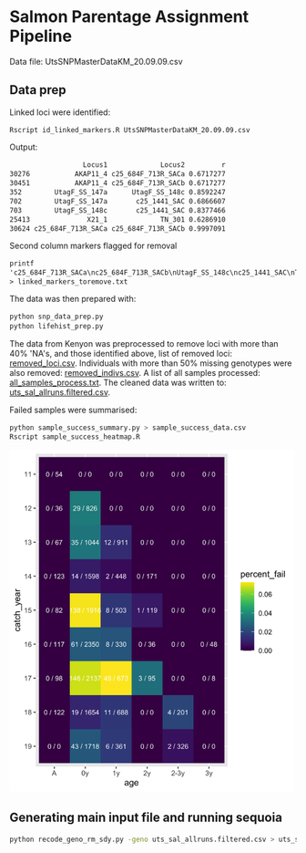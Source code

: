 # Salmon Parentage Assignment Pipeline

Data file: UtsSNPMasterDataKM_20.09.09.csv

## Data prep

Linked loci were identified:

```shell script
Rscript id_linked_markers.R UtsSNPMasterDataKM_20.09.09.csv
```

Output:
```
                  Locus1             Locus2         r
30276           AKAP11_4 c25_684F_713R_SACa 0.6717277
30451           AKAP11_4 c25_684F_713R_SACb 0.6717277
352        UtagF_SS_147a      UtagF_SS_148c 0.8592247
702        UtagF_SS_147a       c25_1441_SAC 0.6866607
703        UtagF_SS_148c       c25_1441_SAC 0.8377466
25413              X21_1             TN_301 0.6286910
30624 c25_684F_713R_SACa c25_684F_713R_SACb 0.9997091
```

Second column markers flagged for removal

```shell script
printf 'c25_684F_713R_SACa\nc25_684F_713R_SACb\nUtagF_SS_148c\nc25_1441_SAC\nTN_301\n' > linked_markers_toremove.txt
```

The data was then prepared with:

```bash
python snp_data_prep.py
python lifehist_prep.py
```

The data from Kenyon was preprocessed to remove loci with more than 40% 'NA's, and those identified above, 
list of removed loci: [removed_loci.csv](removed_loci.csv). Individuals with more than
50% missing genotypes were also removed: [removed_indivs.csv](removed_indivs.csv). A list of all samples processed: 
[all_samples_process.txt](all_samples_process.txt). The cleaned data was written to: 
[uts_sal_allruns.filtered.csv](uts_sal_allruns.filtered.csv).

<!---
The male controls were used to estimate a per locus error rate: [marker_summary.csv](marker_summary.csv). The cleaned data was written to: 
[uts_sal_allruns.filtered.csv](uts_sal_allruns.filtered.csv).
--->

Failed samples were summarised:

```bash
python sample_success_summary.py > sample_success_data.csv
Rscript sample_success_heatmap.R 
```
<img src="sample_heatmap.png" width=500 height=600>


## Generating main input file and running sequoia

```bash
python recode_geno_rm_sdy.py -geno uts_sal_allruns.filtered.csv > uts_sal_allruns.filtered.nosdy.recode.csv
```